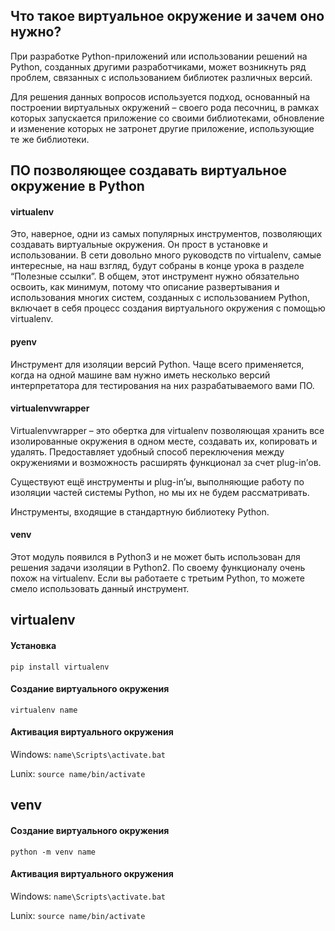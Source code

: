 ## Что такое виртуальное окружение и зачем оно нужно?

При разработке Python-приложений или использовании решений на Python, созданных другими разработчиками, может возникнуть ряд проблем, связанных с использованием библиотек различных версий. 

Для решения данных вопросов используется подход, основанный на построении виртуальных окружений – своего рода песочниц, в рамках которых запускается приложение со своими библиотеками, обновление и изменение которых не затронет другие приложение, использующие те же библиотеки.

## ПО позволяющее создавать виртуальное окружение в Python

#### virtualenv

Это, наверное, одни из самых популярных инструментов, позволяющих создавать виртуальные окружения. Он прост в установке и использовании. В сети довольно много руководств по virtualenv, самые интересные, на наш взгляд, будут собраны в конце урока в разделе “Полезные ссылки”. В общем, этот инструмент нужно обязательно освоить, как минимум, потому что описание развертывания и использования многих систем, созданных с использованием Python, включает в себя процесс создания виртуального окружения с помощью virtualenv.

#### pyenv

Инструмент для изоляции версий Python. Чаще всего применяется, когда на одной машине вам нужно иметь несколько версий интерпретатора для тестирования на них разрабатываемого вами ПО.

#### virtualenvwrapper

Virtualenvwrapper – это обертка для virtualenv позволяющая хранить все изолированные окружения в одном месте, создавать их, копировать и удалять. Предоставляет удобный способ переключения между окружениями и возможность расширять функционал за счет plug-in’ов.

Существуют ещё инструменты и plug-in’ы, выполняющие работу по изоляции частей системы Python, но мы их не будем рассматривать.

Инструменты, входящие в стандартную библиотеку Python.

#### venv

Этот модуль появился в Python3 и не может быть использован для решения задачи изоляции в Python2. По своему функционалу очень похож на virtualenv. Если вы работаете с третьим Python, то можете смело использовать данный инструмент.

## virtualenv
#### Установка

```pip install virtualenv```

#### Создание виртуального окружения

```virtualenv name ```

#### Активация виртуального окружения

Windows: ```name\Scripts\activate.bat```

Lunix: ```source name/bin/activate```

## venv

#### Создание виртуального окружения

```python -m venv name```

#### Активация виртуального окружения

Windows: ```name\Scripts\activate.bat```

Lunix: ```source name/bin/activate```

